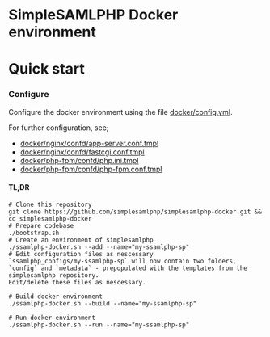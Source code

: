 SimpleSAMLPHP Docker environment
================================

# Quick start

### Configure

Configure the docker environment using the file [docker/config.yml](docker/config.yml).

For further configuration, see;
- [docker/nginx/confd/app-server.conf.tmpl](docker/nginx/confd/app-server.conf.tmpl)
- [docker/nginx/confd/fastcgi.conf.tmpl](docker/nginx/confd/fastcgi.conf.tmpl)
- [docker/php-fpm/confd/php.ini.tmpl](docker/php-fpm/confd/php.ini.tmpl)
- [docker/php-fpm/confd/php-fpm.conf.tmpl](docker/php-fpm/confd/php-fpm.conf.tmpl)

#### TL;DR

```
# Clone this repository
git clone https://github.com/simplesamlphp/simplesamlphp-docker.git && cd simplesamlphp-docker
# Prepare codebase
./bootstrap.sh 
# Create an environment of simplesamlphp
./ssamlphp-docker.sh --add --name="my-ssamlphp-sp"
# Edit configuration files as nescessary
`ssamlphp_configs/my-ssamlphp-sp` will now contain two folders, `config` and `metadata` - prepopulated with the templates from the simplesamlphp repository.
Edit/delete these files as nescessary.

# Build docker environment
./ssamlphp-docker.sh --build --name="my-ssamlphp-sp"

# Run docker environment
./ssamlphp-docker.sh --run --name="my-ssamlphp-sp"

```
